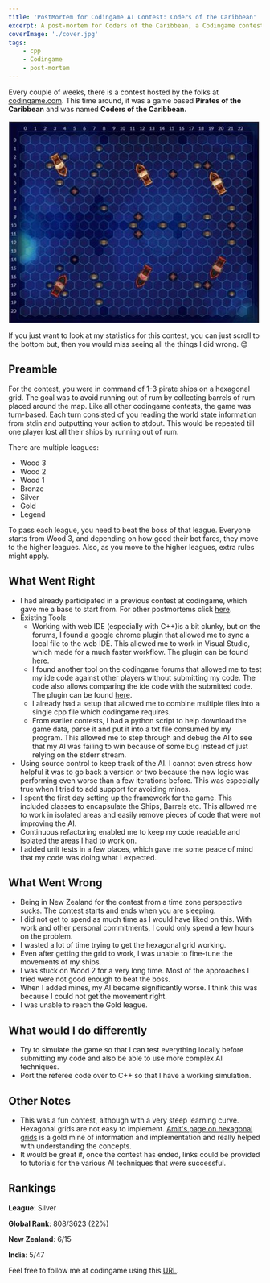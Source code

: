 ```yaml
---
title: 'PostMortem for Codingame AI Contest: Coders of the Caribbean'
excerpt: A post-mortem for Coders of the Caribbean, a Codingame contest based on Pirates of the Caribbean.
coverImage: './cover.jpg'
tags:
    - cpp
    - Codingame
    - post-mortem
---
```


Every couple of weeks, there is a contest hosted by the folks at [codingame.com](http://www.codingame.com). This time around, it was a game based **Pirates of the Caribbean** and was named **Coders of the Caribbean.**

![Coders of the Caribbean](./cover.jpg)

If you just want to look at my statistics for this contest, you can just scroll to the bottom but, then you would miss seeing all the things I did wrong. 😊

## Preamble

For the contest, you were in command of 1-3 pirate ships on a hexagonal grid. The goal was to avoid running out of rum by collecting barrels of rum placed around the map. Like all other codingame contests, the game was turn-based. Each turn consisted of you reading the world state information from stdin and outputting your action to stdout. This would be repeated till one player lost all their ships by running out of rum.

There are multiple leagues:

-   Wood 3
-   Wood 2
-   Wood 1
-   Bronze
-   Silver
-   Gold
-   Legend

To pass each league, you need to beat the boss of that league. Everyone starts from Wood 3, and depending on how good their bot fares, they move to the higher leagues. Also, as you move to the higher leagues, extra rules might apply.

## What Went Right

-   I had already participated in a previous contest at codingame, which gave me a base to start from. For other postmortems click [here](/tags/codingame).
-   Existing Tools
    -   Working with web IDE (especially with C++)is a bit clunky, but on the forums, I found a google chrome plugin that allowed me to sync a local file to the web IDE. This allowed me to work in Visual Studio, which made for a much faster workflow. The plugin can be found [here](https://www.codingame.com/forum/t/codingame-sync-beta/614/65).
    -   I found another tool on the codingame forums that allowed me to test my ide code against other players without submitting my code. The code also allows comparing the ide code with the submitted code. The plugin can be found [here](https://www.codingame.com/forum/t/introducing-cg-spunk/1895).
    -   I already had a setup that allowed me to combine multiple files into a single cpp file which codingame requires.
    -   From earlier contests, I had a python script to help download the game data, parse it and put it into a txt file consumed by my program. This allowed me to step through and debug the AI to see that my AI was failing to win because of some bug instead of just relying on the stderr stream.
-   Using source control to keep track of the AI. I cannot even stress how helpful it was to go back a version or two because the new logic was performing even worse than a few iterations before. This was especially true when I tried to add support for avoiding mines.
-   I spent the first day setting up the framework for the game. This included classes to encapsulate the Ships, Barrels etc. This allowed me to work in isolated areas and easily remove pieces of code that were not improving the AI.
-   Continuous refactoring enabled me to keep my code readable and isolated the areas I had to work on.
-   I added unit tests in a few places, which gave me some peace of mind that my code was doing what I expected.

## What Went Wrong

-   Being in New Zealand for the contest from a time zone perspective sucks. The contest starts and ends when you are sleeping.
-   I did not get to spend as much time as I would have liked on this. With work and other personal commitments, I could only spend a few hours on the problem.
-   I wasted a lot of time trying to get the hexagonal grid working.
-   Even after getting the grid to work, I was unable to fine-tune the movements of my ships.
-   I was stuck on Wood 2 for a very long time. Most of the approaches I tried were not good enough to beat the boss.
-   When I added mines, my AI became significantly worse. I think this was because I could not get the movement right.
-   I was unable to reach the Gold league.

## What would I do differently

-   Try to simulate the game so that I can test everything locally before submitting my code and also be able to use more complex AI techniques.
-   Port the referee code over to C++ so that I have a working simulation.

## Other Notes

-   This was a fun contest, although with a very steep learning curve. Hexagonal grids are not easy to implement. [Amit's page on hexagonal grids](http://www.redblobgames.com/grids/hexagons/) is a gold mine of information and implementation and really helped with understanding the concepts.
-   It would be great if, once the contest has ended, links could be provided to tutorials for the various AI techniques that were successful.

## Rankings

**League**: Silver

**Global Rank**: 808/3623 (22%)

**New Zealand**: 6/15

**India**: 5/47

Feel free to follow me at codingame using this [URL](https://www.codingame.com/servlet/urlinvite?u=1506970).

